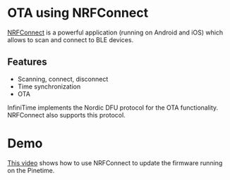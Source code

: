 # OTA using NRFConnect
[NRFConnect](https://www.nordicsemi.com/Software-and-tools/Development-Tools/nRF-Connect-for-mobile) is a powerful application (running on Android and iOS) which allows to scan and connect to BLE devices.

## Features
 - Scanning, connect, disconnect
 - Time synchronization
 - OTA

InfiniTime implements the Nordic DFU protocol for the OTA functionality. NRFConnect also supports this protocol.

# Demo
[This video](https://seafile.codingfield.com/f/a52b69683a05472a90c7/) shows how to use NRFConnect to update the firmware running on the Pinetime.
